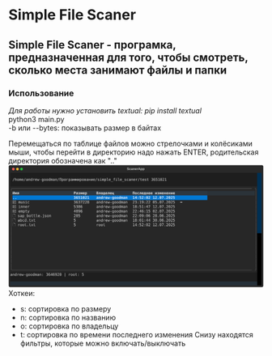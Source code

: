 # Simple File Scaner
## Simple File Scaner - програмка, предназначенная для того, чтобы смотреть, сколько места занимают файлы и папки

### Использование  
*Для работы нужно установить textual: pip install textual*  
python3 main.py  
-b или --bytes: показывать размер в байтах

Перемещаться по таблице файлов можно стрелочками и колёсиками мыши, чтобы перейти в директорию надо нажать ENTER, родительская директория обозначена как ".."
![Скриншот](screenshot.svg)  
Хоткеи:
- s: сортировка по размеру
- n: сортировка по названию
- o: сортировка по владельцу
- t: сортировка по времени последнего изменения
Снизу находятся фильтры, которые можно включать/выключать
